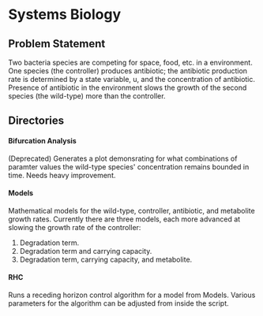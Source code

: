 # Systems Biology

## Problem Statement
Two bacteria species are competing for space, food, etc. in a environment. One species (the controller) produces antibiotic; the antibiotic production rate is determined by a state variable, u, and the concentration of antibiotic. Presence of antibiotic in the environment slows the growth of the second species (the wild-type) more than the controller.

## Directories
#### Bifurcation Analysis
(Deprecated) Generates a plot demonsrating for what combinations of paramter values the wild-type species' concentration remains bounded in time. Needs heavy improvement.

#### Models
Mathematical models for the wild-type, controller, antibiotic, and metabolite growth rates. Currently there are three models, each more advanced at slowing the growth rate of the controller:
1) Degradation term.
2) Degradation term and carrying capacity.
3) Degradation term, carrying capacity, and metabolite.

#### RHC
Runs a receding horizon control algorithm for a model from Models. Various parameters for the algorithm can be adjusted from inside the script.